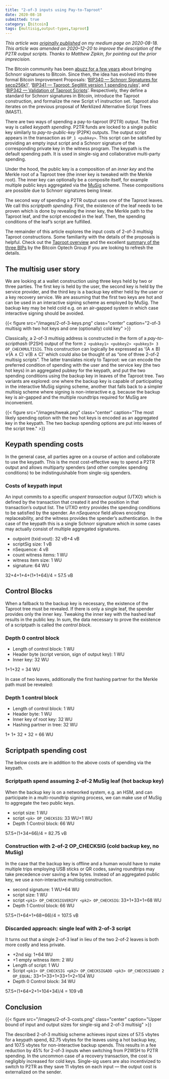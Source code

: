 ```yaml
---
title: "2-of-3 inputs using Pay-to-Taproot"
date: 2020-08-18
submitted: true
category: [bitcoin]
tags: [multisig,output-types,taproot]
---
```


*This article was [originally published](https://murchandamus.medium.com/2-of-3-multisig-inputs-using-pay-to-taproot-d5faf2312ba3) on my medium page on 2020-08-18.*  
*This article was amended on 2020–12–20 to improve the description of the P2TR output scripts. Thanks to Matthew Zipkin, for pointing out the prior imprecision.*

The Bitcoin community has been [abuzz for a few years](https://medium.com/hackernoon/excited-for-schnorr-signatures-a00ee467fc5f) about bringing Schnorr signatures to Bitcoin. Since then, the idea has evolved into three formal Bitcoin Improvement Proposals: ‘[BIP340 — Schnorr Signatures for secp256k1](https://github.com/bitcoin/bips/blob/master/bip-0340.mediawiki)’, ‘[BIP341 — Taproot: SegWit version 1 spending rules](https://github.com/bitcoin/bips/blob/master/bip-0341.mediawiki)’, and ‘[BIP342 — Validation of Taproot Scripts](https://github.com/bitcoin/bips/blob/master/bip-0342.mediawiki)’. Respectively, they define a standard for Schnorr signatures in Bitcoin, introduce the Taproot construction, and formalize the new Script v1 instruction set. Taproot also iterates on the previous proposal of Merklized Alternative Script Trees (MAST).

There are two ways of spending a pay-to-taproot (P2TR) output. The first way is called *keypath spending*. P2TR funds are locked to a single public key similarly to *pay-to-public-key* (P2PK) outputs. The output script appears in the transaction as `OP_1 <pubkey>`. This script can be satisfied by providing an empty input script and a Schnorr signature of the corresponding private key in the witness program. The keypath is the default spending path. It is used in single-sig and collaborative multi-party spending.

Under the hood, the public key is a composition of an *inner key* and the Merkle root of a Taproot tree (the inner key is tweaked with the Merkle root). The inner key can optionally be a composite itself, for example multiple public keys aggregated via the [MuSig](https://blockstream.com/2019/02/18/en-musig-a-new-multisignature-standard/) scheme. These compositions are possible due to Schnorr signatures being linear.

The second way of spending a P2TR output uses one of the Taproot leaves. We call this *scriptpath spending*. First, the existence of the leaf needs to be proven which is done by revealing the inner key, the Merkle path to the Taproot leaf, and the script encoded in the leaf. Then, the spending conditions of the leaf’s script are fulfilled.

The remainder of this article explores the input costs of 2-of-3 multisig Taproot constructions. Some familiarity with the details of the proposals is helpful. Check out the [Taproot overview](https://bitcoinops.org/en/topics/taproot/) and the excellent [summary of the three BIPs](https://bitcoinops.org/en/newsletters/2019/05/14/#overview-of-the-taproot--tapscript-proposed-bips) by the Bitcoin Optech Group if you are looking to refresh the details.

## The multisig user story

We are looking at a wallet construction using three keys held by two or three parties. The first key is held by the user, the second key is held by the service provider, and the third key is a backup key either held by the user or a key recovery service. We are assuming that the first two keys are hot and can be used in an interactive signing scheme as employed by MuSig. The backup key may be held cold e.g. on an air-gapped system in which case interactive signing should be avoided.

{{< figure src="/images/2-of-3-keys.png" class="center" caption="2-of-3 multisig with two hot keys and one (optionally) cold key" >}}

Classically, a 2-of-3 multisig address is constructed in the form of a *pay-to-scripthash* (P2SH) output of the form `2 <pubkey1> <pubkey2> <pubkey3> 3 OP_CHECKMULTISIG`. This construction can logically be expressed as ‘(A ∧ B) ∨(A ∧ C) ∨(B ∧ C)’ which could also be thought of as “one of three 2-of-2 multisig scripts”. The latter translates nicely to Taproot: we can encode the preferred condition of spending with the user and the service key (the two hot keys) in an aggregated pubkey for the keypath, and put the two spending conditions using the backup key in leaves of the Taproot tree. Two variants are explored: one where the backup key is capable of participating in the interactive MuSig signing scheme, another that falls back to a simpler multisig scheme where signing is non-interactive e.g. because the backup key is air-gapped and the multiple roundtrips required for MuSig are inconvenient.

{{< figure src="/images/tweak.png" class="center" caption="The most likely spending option with the two hot keys is encoded as an aggregated key in the keypath. The two backup spending options are put into leaves of the script tree." >}}

## Keypath spending costs

In the general case, all parties agree on a course of action and collaborate to use the keypath. This is the most cost-effective way to spend a P2TR output and allows multiparty spenders (and other complex spending conditions) to be indistinguishable from single-sig spenders.

### Costs of keypath input

An input commits to a specific *unspent transaction output* (UTXO) which is defined by the transaction that created it and the position in that transaction’s output list. The UTXO entry provides the spending conditions to be satisfied by the spender. An *nSequence* field allows encoding replaceability, and the witness provides the spender’s authentication. In the case of the keypath this is a single Schnorr signature which in some cases may actually consist of multiple aggregated signatures.

* outpoint (txid:vout): 32 vB+4 vB
* scriptSig size: 1 vB
* nSequence: 4 vB
* count witness items: 1 WU
* witness item size: 1 WU
* signature: 64 WU

32+4+1+4+(1+1+64)/4 = 57.5 vB

## Control Blocks

When a fallback to the backup key is necessary, the existence of the Taproot tree must be revealed. If there is only a single leaf, the spender provides only the inner key. Tweaking the inner key with the hashed leaf results in the public key. In sum, the data necessary to prove the existence of a scriptpath is called the *control block*.

### Depth 0 control block

* Length of control block: 1 WU
* Header byte (script version, sign of output key): 1 WU
* Inner key: 32 WU

1+1+32 = 34 WU

In case of two leaves, additionally the first hashing partner for the Merkle path must be revealed:

### Depth 1 control block

* Length of control block: 1 WU
* Header byte: 1 WU
* Inner key of root key: 32 WU
* Hashing partner in tree: 32 WU

1+ 1+ 32 + 32 = 66 WU

## Scriptpath spending cost

The below costs are in addition to the above costs of spending via the keypath.

### Scriptpath spend assuming 2-of-2 MuSig leaf (hot backup key)

When the backup key is on a networked system, e.g. an HSM, and can participate in a multi-roundtrip signing process, we can make use of MuSig to aggregate the two public keys.

* script size: 1 WU
* script `<pk> OP_CHECKSIG`: 33 WU+1 WU
* Depth 1 Control block: 66 WU

57.5+(1+34+66)/4 = 82.75 vB

### Construction with 2-of-2 OP_CHECKSIG (cold backup key, no MuSig)

In the case that the backup key is offline and a human would have to make multiple trips employing USB sticks or QR codes, saving roundtrips may take precedence over saving a few bytes. Instead of an aggregated public key, we use a non-interactive multisig construction.

* second signature: 1 WU+64 WU
* script size: 1 WU
* script `<pk1> OP_CHECKSIGVERIFY <pk2> OP_CHECKSIG`: 33+1+33+1=68 WU
* Depth 1 Control block: 66 WU

57.5+(1+64+1+68+66)/4 = 107.5 vB

### Discarded approach: single leaf with 2-of-3 script

It turns out that a single 2-of-3 leaf in lieu of the two 2-of-2 leaves is both more costly and less private.

* +2nd sig: 1+64 WU
* +1 empty witness item: 2 WU
* Length of script: 1 WU
* Script `<pk1> OP_CHECKSIG <pk2> OP_CHECKSIGADD <pk3> OP_CHECKSIGADD 2 OP_EQUAL`: 33+1+33+1+33+1+2=104 WU
* Depth 0 Control block: 34 WU

57.5+(1+64+2+1+104+34)/4 = 109 vB

## Conclusion

{{< figure src="/images/2-of-3-costs.png" class="center" caption="Upper bound of input and output sizes for single-sig and 2-of-3 multisig" >}}

The described 2-of-3 multisig scheme achieves input sizes of 57.5 vbytes for a keypath spend, 82.75 vbytes for the leaves using a hot backup key, and 107.5 vbytes for non-interactive backup spends. This results in a fee reduction by 45% for 2-of-3 inputs when switching from P2WSH to P2TR spending. In the uncommon case of a recovery transaction, the cost is negligibly increased for cold keys. Single-sig users are also incentivized to switch to P2TR as they save 11 vbytes on each input — the output cost is externalized on the sender.
